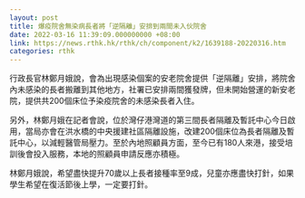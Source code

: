 ```yaml
---
layout: post
title: 爆疫院舍無染病長者將「逆隔離」安排到兩間未入伙院舍
date: 2022-03-16 11:39:09.000000000 +08:00
link: https://news.rthk.hk/rthk/ch/component/k2/1639188-20220316.htm
categories: rthk
---
```


行政長官林鄭月娥說，會為出現感染個案的安老院舍提供「逆隔離」安排，將院舍內未感染的長者搬離到其他地方，社署已安排兩間獲發牌，但未開始營運的新安老院，提供共200個床位予染疫院舍的未感染長者入住。

另外，林鄭月娥在記者會說，位於灣仔港灣道的第三間長者隔離及暫託中心今日啟用，當局亦會在洪水橋的中央援建社區隔離設施，改建200個床位為長者隔離及暫託中心，以減輕醫管局壓力。至於內地照顧員方面，至今已有180人來港，接受培訓後會投入服務，本地的照顧員申請反應亦積極。

林鄭月娥說，希望盡快提升70歲以上長者接種率至9成，兒童亦應盡快打針，如果學生希望在復活節後上學，一定要打針。
